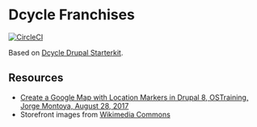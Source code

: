 Dcycle Franchises
=====

[![CircleCI](https://circleci.com/gh/dcycle/starterkit-franchises/tree/master.svg?style=svg)](https://circleci.com/gh/dcycle/starterkit-franchises/tree/master)

Based on [Dcycle Drupal Starterkit](https://github.com/dcycle/starterkit-drupalsite).

Resources
-----

* [Create a Google Map with Location Markers in Drupal 8, OSTraining, Jorge Montoya, August 28, 2017](https://ostraining.com/blog/drupal/display-map-markers-in-drupal-8-with-geolocation-module/)
* Storefront images from [Wikimedia Commons](https://commons.wikimedia.org/wiki/Category:Shopfronts)
